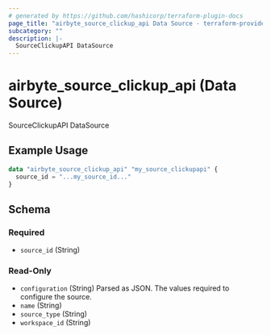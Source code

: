 ```yaml
---
# generated by https://github.com/hashicorp/terraform-plugin-docs
page_title: "airbyte_source_clickup_api Data Source - terraform-provider-airbyte"
subcategory: ""
description: |-
  SourceClickupAPI DataSource
---
```


# airbyte_source_clickup_api (Data Source)

SourceClickupAPI DataSource

## Example Usage

```terraform
data "airbyte_source_clickup_api" "my_source_clickupapi" {
  source_id = "...my_source_id..."
}
```

<!-- schema generated by tfplugindocs -->
## Schema

### Required

- `source_id` (String)

### Read-Only

- `configuration` (String) Parsed as JSON.
The values required to configure the source.
- `name` (String)
- `source_type` (String)
- `workspace_id` (String)


